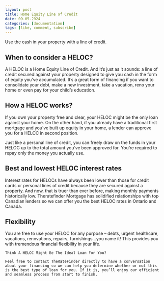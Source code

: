 ```yaml
---
layout: post
title: Home Equity Line of Credit
date: 09-05-2024
categories: [documentation]
tags: [like, comment, subscribe]
---
```


Use the cash in your property with a line of credit.

## When to consider a HELOC?

A HELOC is a Home Equity Line of Credit. And it’s just as it sounds: a line of credit secured against your property designed to give you cash in the form of equity you’ve accumulated. It’s a great form of financing if you want to consolidate your debt, make a new investment, take a vacation, reno your home or even pay for your child’s education.


## How a HELOC works?

If you own your property free and clear, your HELOC might be the only loan against your home. On the other hand, if you already have a traditional first mortgage and you’ve built up equity in your home, a lender can approve you for a HELOC in second position.

Just like a personal line of credit, you can freely draw on the funds in your HELOC up to the total amount you’ve been approved for. You’re required to repay only the money you actually use.


## Best and lowest HELOC interest rates

Interest rates for HELOCs have always been lower than those for credit cards or personal lines of credit because they are secured against a property. And now, that is truer than ever before, making monthly payments historically low. Theratefinder Mortgage has solidified relationships with top Canadian lenders so we can offer you the best HELOC rates in Ontario and Canada.

## Flexibility

You are free to use your HELOC for any purpose – debts, urgent healthcare, vacations, renovations, repairs, furnishings…you name it! This provides you with tremendous financial flexibility in your life.

```
Think A HELOC Might Be The Ideal Loan For You?

Feel free to contact TheRateFinder directly to have a conversation about your financing so we can help you determine whether or not this is the best type of loan for you. If it is, you’ll enjoy our efficient and seamless process from start to finish.
```
